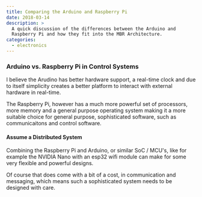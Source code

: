 ```yaml
---
title: Comparing the Arduino and Raspberry Pi
date: 2018-03-14
description: >
  A quick discussion of the differences between the Arduino and
  Raspberry Pi and how they fit into the MBR Architecture.
categories:
  - electronics
---
```


### Arduino vs. Raspberry Pi in Control Systems

I believe the Arudino has better hardware support, a real-time clock
and due to itself simplicity creates a better platform to interact
with external hardware in real-time.

The Raspberry Pi, however has a much more powerful set of processors,
more memory and a general purpose operating system making it a more
suitable choice for general purpose, sophisticated software, such as
communicaitons and control software. 

#### Assume a Distributed System

Combining the Raspberry Pi and Arduino, or similar SoC / MCU's, like
for example the NVIDIA Nano with an esp32 wifi module can make for
some very flexible and powerful designs.

Of course that does come with a bit of a cost, in communication and
messaging, which means such a sophisticated system needs to be
designed with care.


